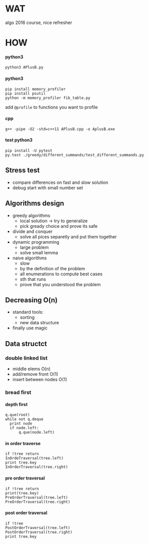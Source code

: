 # WAT

algo 2016 course,
nice refresher


# HOW

#### python3
```
python3 APlusB.py
```

#### python3
```
pip install memory_profiler
pip install psutil
python -m memory_profiler fib_table.py  
```
add `@profile` to functions you want to profile

#### cpp
`g++ -pipe -O2 -std=c++11 APlusB.cpp -o AplusB.exe`

#### test python3
```
pip install -U pytest
py.test ./greedy/different_summands/test_different_summands.py  
```

## Stress test

- compare differences on fast and slow solution
- debug start with small number set


## Algorithms design

- greedy algorithms
    - local solution -> try to generalize
    - pick gready choice and prove its safe
- divide and conquer
    - solve all pices separetly and put them together
- dynamic programming
    - large problem 
    - solve small lemma
- naive algorithms
    - slow
    - by the definition of the problem
    - all enumerations to compute best cases
    - sth that runs
    - prove that you understood the problem
    
## Decreasing O(n)
- standard tools:
    - sorting
    - new data structure
- finally use magic



## Data structct

### double linked list
- middle elems O(n)
- add/remove front O(1)
- insert between nodes O(1)

### bread first
#### depth first
  ```
  q.que(root)
  while not q.deque
    print node
    if node.left:
        q.que(node.left)
  ```      
#### in order traverse
  ```
  if !tree return
  InOrdeTraversal(tree.left)
  print tree.key
  InOrderTraversal(tree.right)
  ```
#### pre order traversal
  ```
  if !tree return
  print(tree.key)
  PreOrderTraversal(tree.left)
  PreOrderTraversal(tree.right)
  ```
  
#### post order traversal
 ```
 if !tree
 PostOrderTraversal(tree.left)
 PostOrderTraversal(tree.right)
 print tree.key
 ```